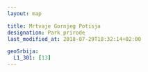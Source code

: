 ```yaml
---
layout: map

title: Mrtvaje Gornjeg Potisja
designation: Park prirode
last_modified_at: 2018-07-29T18:32:14+02:00

geoSrbija:
  L1_301: [13]
---
```

